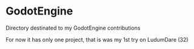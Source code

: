 # GodotEngine

Directory destinated to my GodotEngine contributions

For now it has only one project, that is was my 1st try on LudumDare (32)
